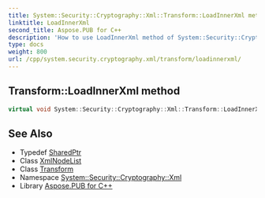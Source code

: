 ```yaml
---
title: System::Security::Cryptography::Xml::Transform::LoadInnerXml method
linktitle: LoadInnerXml
second_title: Aspose.PUB for C++
description: 'How to use LoadInnerXml method of System::Security::Cryptography::Xml::Transform class in C++.'
type: docs
weight: 800
url: /cpp/system.security.cryptography.xml/transform/loadinnerxml/
---
```

## Transform::LoadInnerXml method




```cpp
virtual void System::Security::Cryptography::Xml::Transform::LoadInnerXml(SharedPtr<System::Xml::XmlNodeList> nodeList)=0
```

## See Also

* Typedef [SharedPtr](../../../system/sharedptr/)
* Class [XmlNodeList](../../../system.xml/xmlnodelist/)
* Class [Transform](../)
* Namespace [System::Security::Cryptography::Xml](../../)
* Library [Aspose.PUB for C++](../../../)
